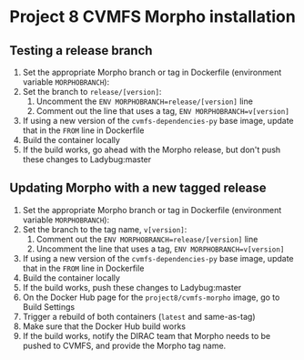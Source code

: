 # Project 8 CVMFS Morpho installation

## Testing a release branch

1. Set the appropriate Morpho branch or tag in Dockerfile (environment variable `MORPHOBRANCH`):
1. Set the branch to `release/[version]`:
    1. Uncomment the `ENV MORPHOBRANCH=release/[version]` line
    1. Comment out the line that uses a tag, `ENV MORPHOBRANCH=v[version]`
1. If using a new version of the `cvmfs-dependencies-py` base image, update that in the `FROM` line in Dockerfile
1. Build the container locally
1. If the build works, go ahead with the Morpho release, but don't push these changes to Ladybug:master

## Updating Morpho with a new tagged release

1. Set the appropriate Morpho branch or tag in Dockerfile (environment variable `MORPHOBRANCH`):
1. Set the branch to the tag name, `v[version]`:
    1. Comment out the `ENV MORPHOBRANCH=release/[version]` line
    1. Uncomment the line that uses a tag, `ENV MORPHOBRANCH=v[version]`
1. If using a new version of the `cvmfs-dependencies-py` base image, update that in the `FROM` line in Dockerfile
1. Build the container locally
1. If the build works, push these changes to Ladybug:master
1. On the Docker Hub page for the `project8/cvmfs-morpho` image, go to Build Settings
1. Trigger a rebuild of both containers (`latest` and same-as-tag)
1. Make sure that the Docker Hub build works
1. If the build works, notify the DIRAC team that Morpho needs to be pushed to CVMFS, and provide the Morpho tag name.
